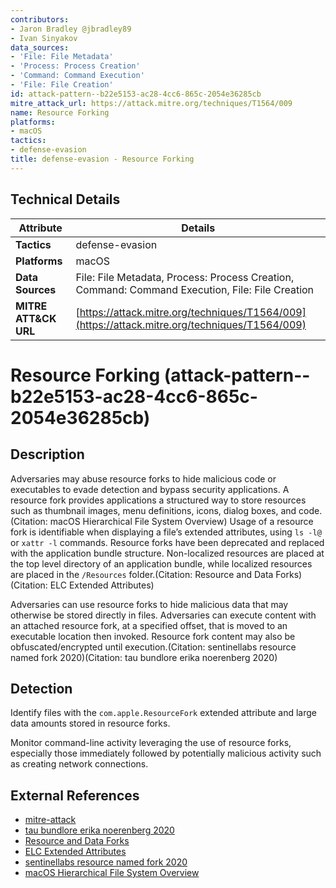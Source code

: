 ```yaml
---
contributors:
- Jaron Bradley @jbradley89
- Ivan Sinyakov
data_sources:
- 'File: File Metadata'
- 'Process: Process Creation'
- 'Command: Command Execution'
- 'File: File Creation'
id: attack-pattern--b22e5153-ac28-4cc6-865c-2054e36285cb
mitre_attack_url: https://attack.mitre.org/techniques/T1564/009
name: Resource Forking
platforms:
- macOS
tactics:
- defense-evasion
title: defense-evasion - Resource Forking
---
```


## Technical Details

| Attribute | Details |
|-----------|----------|
| **Tactics** | defense-evasion |
| **Platforms** | macOS |
| **Data Sources** | File: File Metadata, Process: Process Creation, Command: Command Execution, File: File Creation |
| **MITRE ATT&CK URL** | [https://attack.mitre.org/techniques/T1564/009](https://attack.mitre.org/techniques/T1564/009) |

# Resource Forking (attack-pattern--b22e5153-ac28-4cc6-865c-2054e36285cb)

## Description
Adversaries may abuse resource forks to hide malicious code or executables to evade detection and bypass security applications. A resource fork provides applications a structured way to store resources such as thumbnail images, menu definitions, icons, dialog boxes, and code.(Citation: macOS Hierarchical File System Overview) Usage of a resource fork is identifiable when displaying a file’s extended attributes, using <code>ls -l@</code> or <code>xattr -l</code> commands. Resource forks have been deprecated and replaced with the application bundle structure. Non-localized resources are placed at the top level directory of an application bundle, while localized resources are placed in the <code>/Resources</code> folder.(Citation: Resource and Data Forks)(Citation: ELC Extended Attributes)

Adversaries can use resource forks to hide malicious data that may otherwise be stored directly in files. Adversaries can execute content with an attached resource fork, at a specified offset, that is moved to an executable location then invoked. Resource fork content may also be obfuscated/encrypted until execution.(Citation: sentinellabs resource named fork 2020)(Citation: tau bundlore erika noerenberg 2020)

## Detection
Identify files with the <code>com.apple.ResourceFork</code> extended attribute and large data amounts stored in resource forks. 

Monitor command-line activity leveraging the use of resource forks, especially those immediately followed by potentially malicious activity such as creating network connections. 

## External References
- [mitre-attack](https://attack.mitre.org/techniques/T1564/009)
- [tau bundlore erika noerenberg 2020](https://blogs.vmware.com/security/2020/06/tau-threat-analysis-bundlore-macos-mm-install-macos.html)
- [Resource and Data Forks](https://flylib.com/books/en/4.395.1.192/1/)
- [ELC Extended Attributes](https://eclecticlight.co/2020/10/24/theres-more-to-files-than-data-extended-attributes/)
- [sentinellabs resource named fork 2020](https://www.sentinelone.com/labs/resourceful-macos-malware-hides-in-named-fork/)
- [macOS Hierarchical File System Overview](http://tenon.com/products/codebuilder/User_Guide/6_File_Systems.html#anchor520553)
